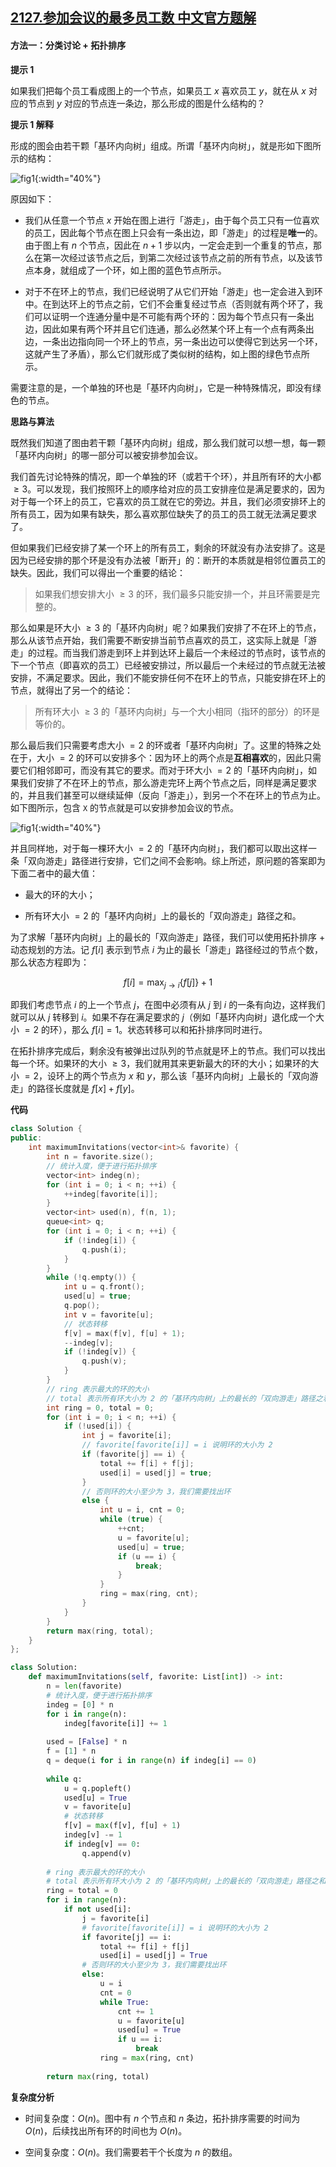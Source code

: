 ## [2127.参加会议的最多员工数 中文官方题解](https://leetcode.cn/problems/maximum-employees-to-be-invited-to-a-meeting/solutions/100000/can-jia-hui-yi-de-zui-duo-yuan-gong-shu-u8e8u)

#### 方法一：分类讨论 + 拓扑排序

**提示 $1$**

如果我们把每个员工看成图上的一个节点，如果员工 $x$ 喜欢员工 $y$，就在从 $x$ 对应的节点到 $y$ 对应的节点连一条边，那么形成的图是什么结构的？

**提示 $1$ 解释**

形成的图会由若干颗「基环内向树」组成。所谓「基环内向树」，就是形如下图所示的结构：

![fig1](https://assets.leetcode-cn.com/solution-static/5970/5970_1.png){:width="40%"}

原因如下：

- 我们从任意一个节点 $x$ 开始在图上进行「游走」，由于每个员工只有一位喜欢的员工，因此每个节点在图上只会有一条出边，即「游走」的过程是**唯一**的。由于图上有 $n$ 个节点，因此在 $n+1$ 步以内，一定会走到一个重复的节点，那么在第一次经过该节点之后，到第二次经过该节点之前的所有节点，以及该节点本身，就组成了一个环，如上图的蓝色节点所示。

- 对于不在环上的节点，我们已经说明了从它们开始「游走」也一定会进入到环中。在到达环上的节点之前，它们不会重复经过节点（否则就有两个环了，我们可以证明一个连通分量中是不可能有两个环的：因为每个节点只有一条出边，因此如果有两个环并且它们连通，那么必然某个环上有一个点有两条出边，一条出边指向同一个环上的节点，另一条出边可以使得它到达另一个环，这就产生了矛盾），那么它们就形成了类似树的结构，如上图的绿色节点所示。

需要注意的是，一个单独的环也是「基环内向树」，它是一种特殊情况，即没有绿色的节点。

**思路与算法**

既然我们知道了图由若干颗「基环内向树」组成，那么我们就可以想一想，每一颗「基环内向树」的哪一部分可以被安排参加会议。

我们首先讨论特殊的情况，即一个单独的环（或若干个环），并且所有环的大小都 $\geq 3$。可以发现，我们按照环上的顺序给对应的员工安排座位是满足要求的，因为对于每一个环上的员工，它喜欢的员工就在它的旁边。并且，我们必须安排环上的所有员工，因为如果有缺失，那么喜欢那位缺失了的员工的员工就无法满足要求了。

但如果我们已经安排了某一个环上的所有员工，剩余的环就没有办法安排了。这是因为已经安排的那个环是没有办法被「断开」的：断开的本质就是相邻位置员工的缺失。因此，我们可以得出一个重要的结论：

> 如果我们想安排大小 $\geq 3$ 的环，我们最多只能安排一个，并且环需要是完整的。

那么如果是环大小 $\geq 3$ 的「基环内向树」呢？如果我们安排了不在环上的节点，那么从该节点开始，我们需要不断安排当前节点喜欢的员工，这实际上就是「游走」的过程。而当我们游走到环上并到达环上最后一个未经过的节点时，该节点的下一个节点（即喜欢的员工）已经被安排过，所以最后一个未经过的节点就无法被安排，不满足要求。因此，我们不能安排任何不在环上的节点，只能安排在环上的节点，就得出了另一个的结论：

> 所有环大小 $\geq 3$ 的「基环内向树」与一个大小相同（指环的部分）的环是等价的。

那么最后我们只需要考虑大小 $=2$ 的环或者「基环内向树」了。这里的特殊之处在于，大小 $=2$ 的环可以安排多个：因为环上的两个点是**互相喜欢**的，因此只需要它们相邻即可，而没有其它的要求。而对于环大小 $=2$ 的「基环内向树」，如果我们安排了不在环上的节点，那么游走完环上两个节点之后，同样是满足要求的，并且我们甚至可以继续延伸（反向「游走」），到另一个不在环上的节点为止。如下图所示，包含 $\texttt{X}$ 的节点就是可以安排参加会议的节点。

![fig1](https://assets.leetcode-cn.com/solution-static/5970/5970_2.png){:width="40%"}

并且同样地，对于每一棵环大小 $=2$ 的「基环内向树」，我们都可以取出这样一条「双向游走」路径进行安排，它们之间不会影响。综上所述，原问题的答案即为下面二者中的最大值：

- 最大的环的大小；

- 所有环大小 $=2$ 的「基环内向树」上的最长的「双向游走」路径之和。

为了求解「基环内向树」上的最长的「双向游走」路径，我们可以使用拓扑排序 + 动态规划的方法。记 $f[i]$ 表示到节点 $i$ 为止的最长「游走」路径经过的节点个数，那么状态方程即为：

$$
f[i] = \max_{j \to i}\{ f[j] \} + 1
$$

即我们考虑节点 $i$ 的上一个节点 $j$，在图中必须有从 $j$ 到 $i$ 的一条有向边，这样我们就可以从 $j$ 转移到 $i$。如果不存在满足要求的 $j$（例如「基环内向树」退化成一个大小 $=2$ 的环），那么 $f[i] = 1$。状态转移可以和拓扑排序同时进行。

在拓扑排序完成后，剩余没有被弹出过队列的节点就是环上的节点。我们可以找出每一个环。如果环的大小 $\geq 3$，我们就用其来更新最大的环的大小；如果环的大小 $=2$，设环上的两个节点为 $x$ 和 $y$，那么该「基环内向树」上最长的「双向游走」的路径长度就是 $f[x] + f[y]$。

**代码**

```C++ [sol1-C++]
class Solution {
public:
    int maximumInvitations(vector<int>& favorite) {
        int n = favorite.size();
        // 统计入度，便于进行拓扑排序
        vector<int> indeg(n);
        for (int i = 0; i < n; ++i) {
            ++indeg[favorite[i]];
        }
        vector<int> used(n), f(n, 1);
        queue<int> q;
        for (int i = 0; i < n; ++i) {
            if (!indeg[i]) {
                q.push(i);
            }
        }
        while (!q.empty()) {
            int u = q.front();
            used[u] = true;
            q.pop();
            int v = favorite[u];
            // 状态转移
            f[v] = max(f[v], f[u] + 1);
            --indeg[v];
            if (!indeg[v]) {
                q.push(v);
            }
        }
        // ring 表示最大的环的大小
        // total 表示所有环大小为 2 的「基环内向树」上的最长的「双向游走」路径之和
        int ring = 0, total = 0;
        for (int i = 0; i < n; ++i) {
            if (!used[i]) {
                int j = favorite[i];
                // favorite[favorite[i]] = i 说明环的大小为 2
                if (favorite[j] == i) {
                    total += f[i] + f[j];
                    used[i] = used[j] = true;
                }
                // 否则环的大小至少为 3，我们需要找出环
                else {
                    int u = i, cnt = 0;
                    while (true) {
                        ++cnt;
                        u = favorite[u];
                        used[u] = true;
                        if (u == i) {
                            break;
                        }
                    }
                    ring = max(ring, cnt);
                }
            }
        }
        return max(ring, total);
    }
};
```

```Python [sol1-Python3]
class Solution:
    def maximumInvitations(self, favorite: List[int]) -> int:
        n = len(favorite)
        # 统计入度，便于进行拓扑排序
        indeg = [0] * n
        for i in range(n):
            indeg[favorite[i]] += 1
        
        used = [False] * n
        f = [1] * n
        q = deque(i for i in range(n) if indeg[i] == 0)
        
        while q:
            u = q.popleft()
            used[u] = True
            v = favorite[u]
            # 状态转移
            f[v] = max(f[v], f[u] + 1)
            indeg[v] -= 1
            if indeg[v] == 0:
                q.append(v)
        
        # ring 表示最大的环的大小
        # total 表示所有环大小为 2 的「基环内向树」上的最长的「双向游走」路径之和
        ring = total = 0
        for i in range(n):
            if not used[i]:
                j = favorite[i]
                # favorite[favorite[i]] = i 说明环的大小为 2
                if favorite[j] == i:
                    total += f[i] + f[j]
                    used[i] = used[j] = True
                # 否则环的大小至少为 3，我们需要找出环
                else:
                    u = i
                    cnt = 0
                    while True:
                        cnt += 1
                        u = favorite[u]
                        used[u] = True
                        if u == i:
                            break
                    ring = max(ring, cnt)
        
        return max(ring, total)
```

**复杂度分析**

- 时间复杂度：$O(n)$。图中有 $n$ 个节点和 $n$ 条边，拓扑排序需要的时间为 $O(n)$，后续找出所有环的时间也为 $O(n)$。

- 空间复杂度：$O(n)$。我们需要若干个长度为 $n$ 的数组。